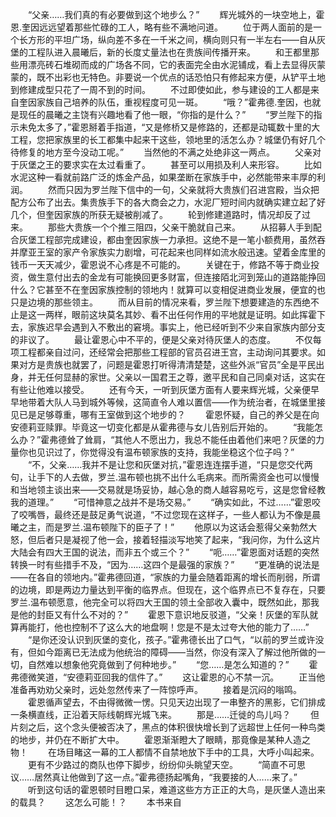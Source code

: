 　　“父亲……我们真的有必要做到这个地步么？”
　　辉光城外的一块空地上，霍恩.奎因远远望着那些忙碌的工人，略有些不满地问道。
　　位于两人面前的是一个长方形的平坦广场，纵向差不多在一千米之间，横向则只有一半左右——自从灰堡的工程队进入晨曦后，新的长度丈量法也在贵族间传播开来。
　　和王都里那些用漂亮砖石堆砌而成的广场各不同，它的表面完全由水泥铺成，看上去显得灰蒙蒙的，既不出彩也无特色。非要说一个优点的话恐怕只有修起来方便，从铲平土地到修建成型只花了一周不到的时间。
　　不过即使如此，参与建设的工人都是来自奎因家族自己培养的队伍，重视程度可见一斑。
　　“哦？”霍弗德.奎因，也就是现任的晨曦之主饶有兴趣地看了他一眼，“你指的是什么？”
　　“罗兰陛下的指示未免太多了，”霍恩掰着手指道，“又是修桥又是修路的，还都是动辄数十里的大工程，您把家族里的长工都集中起来干这些，领地里的活怎么办？城堡仍有好几个待修复的地方至今没动工呢。”
　　当然他的不满之处绝非这一两点。
　　父亲对于灰堡之王的要求实在太过看重了。
　　甚至可以用损及利人来形容。
　　比如水泥这种一看就前路广泛的炼金产品，如果垄断在家族手中，必然能带来丰厚的利润。
　　然而只因为罗兰陛下信中的一句，父亲就将大贵族们召进宫殿，当众把配方公布了出去。集贵族手下的各大商会之力，水泥厂短时间内就确实建立起了好几个，但奎因家族的所获无疑被削减了。
　　轮到修建道路时，情况却反了过来。
　　那些大贵族一个个推三阻四，父亲干脆就自己来。
　　从招募人手到配合灰堡工程部完成建设，都由奎因家族一力承担。这绝不是一笔小额费用，虽然吞并摩亚王室的家产令家族实力剧增，可花起来也同样如流水般迅速。望着金库里的钱币一天天减少，霍恩说不心疼是不可能的。
　　关键在于，修路不等于商业投资，做生意付出去的金龙有可能换回更多财富，但连接陌北河到笼山的道路能挣回什么？它甚至不在奎因家族控制的领地内！就算可以变相促进商业发展，便宜的也只是边境的那些领主。
　　而从目前的情况来看，罗兰陛下想要建造的东西绝不止是这一两样，眼前这块莫名其妙、看不出任何作用的平地就是证明。如此挥霍下去，家族迟早会遇到入不敷出的窘境。事实上，他已经听到不少来自家族内部分支的非议了。
　　最让霍恩心中不平的，便是父亲对待灰堡人的态度。
　　不仅每项工程都亲自过问，还经常会把那些工程部的官员召进王宫，主动询问其要求。如果对方是贵族也就罢了，问题是霍恩打听得清清楚楚，这些外派“官员”全是平民出身，并无任何显赫的家世。父亲以一国君王之尊，邀平民和自己同桌对话，这实在有些让他难以接受。
　　还有今天，一听到灰堡方面有人要来辉光城，父亲便早早地带着大队人马到城外等候，这简直令人难以置信——作为统治者，在城堡里接见已是足够尊重，哪有王室做到这个地步的？
　　霍恩怀疑，自己的养父是在向安德莉亚赎罪。毕竟这一切变化都是从霍弗德与女儿告别后开始的。
　　“我能怎么办？”霍弗德耸了耸肩，“其他人不愿出力，我总不能任由着他们来吧？灰堡的力量你也见识过了，你觉得没有温布顿家族的支持，我能坐稳这个位子吗？”
　　“不，父亲……我并不是让您和灰堡对抗，”霍恩连连摆手道，“只是您交代两句，让手下的人去做，罗兰.温布顿也挑不出什么毛病来。而所需资金也可以慢慢和当地领主谈出来——交易就是场妥协，越心急的商人越容易吃亏，这是您曾经教我的道理。”
　　“可惜神意之战并不是场交易。”
　　“确实如此，不过……”霍恩咬了咬嘴唇，最终还是鼓足勇气说道，“不过您现在这样子，一些人都认为不像是晨曦之主，而是罗兰.温布顿陛下的臣子了！”
　　他原以为这话会惹得父亲勃然大怒，但后者只是凝视了他一会，接着轻描淡写地笑了起来，“我问你，为什么这片大陆会有四大王国的说法，而非五个或三个？”
　　“呃……”霍恩面对话题的突然转换一时有些措手不及，“因为……这四个是最强的家族？”
　　“更准确的说法是——在各自的领地内。”霍弗德回道，“家族的力量会随着距离的增长而削弱，所谓的边境，即是两边力量达到平衡的临界点。但现在，这个临界点已不复存在，只要罗兰.温布顿愿意，他完全可以将四大王国的领土全部收入囊中，既然如此，那我是他的封臣又有什么不对的？”
　　霍恩下意识地反驳道，“父亲！灰堡的军队就算再能打，他也控制不了这么大的地盘啊！您是不是太过夸大他的能力了……”
　　“是你还没认识到灰堡的变化，孩子。”霍弗德长出了口气，“以前的罗兰或许没有，但如今距离已无法成为他统治的障碍——当然，你没有深入了解过他所做的一切，自然难以想象他究竟做到了何种地步。”
　　“您……是怎么知道的？”
　　霍弗德微笑道，“安德莉亚回我的信件了。”
　　这让霍恩的心不禁一沉。
　　正当他准备再劝劝父亲时，远处忽然传来了一阵惊呼声。
　　接着是沉闷的嗡鸣。
　　霍恩循声望去，不由得微微一愣。只见天边出现了一串整齐的黑影，它们排成一条横直线，正沿着天际线朝辉光城飞来。
　　那是……迁徙的鸟儿吗？
　　但片刻之后，这个念头便被否决了，黑点的体积很快增长到了远超世上任何一种鸟类的地步，并仍在不断扩大中。
　　霍恩渐渐瞪大了眼睛，那竟像是某种人造之物！
　　在场目睹这一幕的工人都情不自禁地放下手中的工具，大呼小叫起来。
　　更有不少路过的商队也停下脚步，纷纷仰头眺望天空。
　　“简直不可思议……居然真让他做到了这一点。”霍弗德扬起嘴角，“我要接的人……来了。”
　　听到这句话的霍恩顿时目瞪口呆，难道这些方方正正的大鸟，是灰堡人造出来的载具？
　　这怎么可能！？
　　本书来自